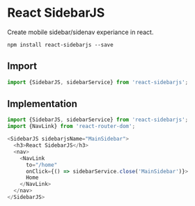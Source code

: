 # React SidebarJS
Create mobile sidebar/sidenav experiance in react.

```ssh
npm install react-sidebarjs --save
```

## Import
```js
import {SidebarJS, sidebarService} from 'react-sidebarjs';
```

## Implementation

```js
import {SidebarJS, sidebarService} from 'react-sidebarjs';
import {NavLink} from 'react-router-dom';

<SidebarJS sidebarjsName="MainSidebar">
  <h3>React SidebarJS</h3>
  <nav>
    <NavLink
      to="/home"
      onClick={() => sidebarService.close('MainSidebar')}>
      Home 
    </NavLink>
  </nav>
</SidebarJS>
```